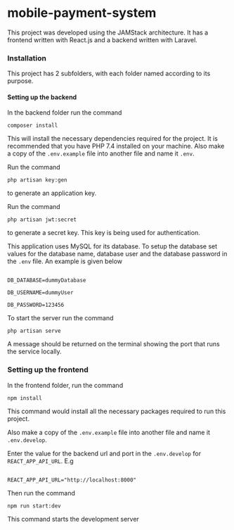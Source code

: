 # mobile-payment-system
This project was developed using the JAMStack architecture. It has a frontend written with React.js and a backend written with Laravel.

### Installation
This project has 2 subfolders, with each folder named according to its purpose. 

#### Setting up the backend
In the backend folder run the command

`composer install`

This will install the necessary dependencies required for the project. 
It is recommended that you have PHP 7.4 installed on your machine. Also make a copy of the `.env.example` file into another file and name it `.env`. 

Run the command 

``php artisan key:gen`` 

to generate an application key. 

Run the command 

``php artisan jwt:secret``

 to generate a secret key. This key is being used for authentication.

This application uses MySQL for its database. To setup the database set values for the database name, database user and the database password in the `.env` file. An example is given below

<code>
DB_DATABASE=dummyDatabase <br/>
DB_USERNAME=dummyUser <br/>
DB_PASSWORD=123456
</code>

To start the server run the command

`php artisan serve`

A message should be returned on the terminal showing the port that runs the service locally.

### Setting up the frontend
In the frontend folder, run the command

`npm install`

This command would install all the necessary packages required to run this project. 

Also make a copy of the `.env.example` file into another file and name it `.env.develop`. 

Enter the value for the backend url and port in the `.env.develop` for <code>REACT_APP_API_URL</code>. E.g

<code>
REACT_APP_API_URL="http://localhost:8000"
</code>

Then run the command 

`npm run start:dev`

This command starts the development server


